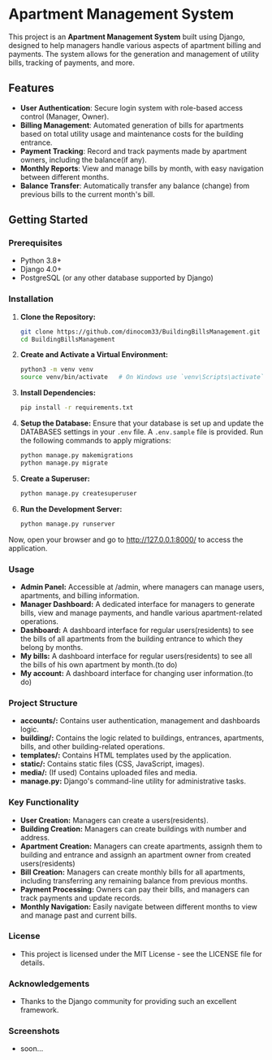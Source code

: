 # Apartment Management System

This project is an **Apartment Management System** built using Django, designed to help managers handle various aspects of apartment billing and payments. The system allows for the generation and management of utility bills, tracking of payments, and more.

## Features

- **User Authentication**: Secure login system with role-based access control (Manager, Owner).
- **Billing Management**: Automated generation of bills for apartments based on total utility usage and maintenance costs for the building entrance.
- **Payment Tracking**: Record and track payments made by apartment owners, including the balance(if any).
- **Monthly Reports**: View and manage bills by month, with easy navigation between different months.
- **Balance Transfer**: Automatically transfer any balance (change) from previous bills to the current month's bill.

## Getting Started

### Prerequisites

- Python 3.8+
- Django 4.0+
- PostgreSQL (or any other database supported by Django)

### Installation

1. **Clone the Repository:**

   ```bash
   git clone https://github.com/dinocom33/BuildingBillsManagement.git
   cd BuildingBillsManagement
2. **Create and Activate a Virtual Environment:**
   ```bash
   python3 -m venv venv
   source venv/bin/activate   # On Windows use `venv\Scripts\activate`
   ```
3. **Install Dependencies:**
   ```bash
   pip install -r requirements.txt
   ```
4. **Setup the Database:**
   Ensure that your database is set up and update the DATABASES settings in your ```.env``` file. A ```.env.sample``` file is provided.
   Run the following commands to apply migrations:
   ```bash
   python manage.py makemigrations
   python manage.py migrate
   ```
5. **Create a Superuser:**
   ```bash
   python manage.py createsuperuser
   ```
6. **Run the Development Server:**
   ```bash
   python manage.py runserver
   ```
Now, open your browser and go to http://127.0.0.1:8000/ to access the application.

### Usage
 - **Admin Panel:** Accessible at /admin, where managers can manage users, apartments, and billing information.
 - **Manager Dashboard:** A dedicated interface for managers to generate bills, view and manage payments, and handle various apartment-related operations.
 - **Dashboard:** A dashboard interface for regular users(residents) to see the bills of all apartments from the building entrance to which they belong by months.
 - **My bills:** A dashboard interface for regular users(residents) to see all the bills of his own apartment by month.(to do)
 - **My account:** A dashboard interface for changing user information.(to do)

### Project Structure
 - **accounts/:** Contains user authentication, management and dashboards logic.
 - **building/:** Contains the logic related to buildings, entrances, apartments, bills, and other building-related operations.
 - **templates/:** Contains HTML templates used by the application.
 - **static/:** Contains static files (CSS, JavaScript, images).
 - **media/:** (If used) Contains uploaded files and media.
 - **manage.py:** Django's command-line utility for administrative tasks.

### Key Functionality
 - **User Creation:** Managers can create a users(residents).
 - **Building Creation:** Managers can create buildings with number and address.
 - **Apartment Creation:** Managers can create apartments, assignh them to building and entrance and assignh an apartment owner from created users(residents)
 - **Bill Creation:** Managers can create monthly bills for all apartments, including transferring any remaining balance from previous months.
 - **Payment Processing:** Owners can pay their bills, and managers can track payments and update records.
 - **Monthly Navigation:** Easily navigate between different months to view and manage past and current bills.

### License
 - This project is licensed under the MIT License - see the LICENSE file for details.

### Acknowledgements
 - Thanks to the Django community for providing such an excellent framework.

### Screenshots
 - soon...
